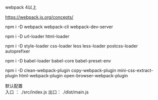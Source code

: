 webpack 4以上

https://webpack.js.org/concepts/


npm i -D webpack  webpack-cli  webpack-dev-server 


npm i -D url-loader  html-loader


npm i -D style-loader css-loader less less-loader  postcss-loader autoprefixer  


npm i -D babel-loader babel-core babel-preset-env


npm i -D clean-webpack-plugin copy-webpack-plugin  mini-css-extract-plugin html-webpack-plugin  open-browser-webpack-plugin 


默认配置  
入口 ： ./src/index.js
出口： ./dist/main.js
